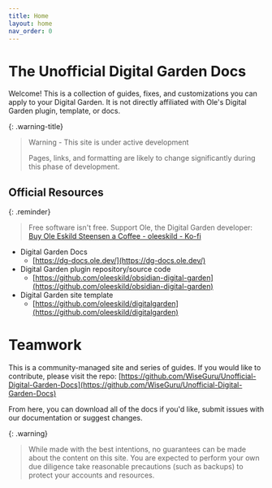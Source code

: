 ```yaml
---
title: Home
layout: home
nav_order: 0
---
```


# The Unofficial Digital Garden Docs
Welcome! This is a collection of guides, fixes, and customizations you can apply to your Digital Garden. It is not directly affiliated with Ole's Digital Garden plugin, template, or docs.

{: .warning-title}
> Warning - This site is under active development
>
> Pages, links, and formatting are likely to change significantly during this phase of development.

## Official Resources

{: .reminder}
>  Free software isn't free. Support Ole, the Digital Garden developer: [Buy Ole Eskild Steensen a Coffee - oleeskild - Ko-fi](https://ko-fi.com/oleeskild)


- Digital Garden Docs
	- [https://dg-docs.ole.dev/](https://dg-docs.ole.dev/)
- Digital Garden plugin repository/source code
	- [https://github.com/oleeskild/obsidian-digital-garden](https://github.com/oleeskild/obsidian-digital-garden)
- Digital Garden site template
	- [https://github.com/oleeskild/digitalgarden](https://github.com/oleeskild/digitalgarden)

# Teamwork
This is a community-managed site and series of guides. If you would like to contribute, please visit the repo: [https://github.com/WiseGuru/Unofficial-Digital-Garden-Docs](https://github.com/WiseGuru/Unofficial-Digital-Garden-Docs)

From here, you can download all of the docs if you'd like, submit issues with our documentation or suggest changes.


{: .warning}
> While made with the best intentions, no guarantees can be made about the content on this site. You are expected to perform your own due diligence take reasonable precautions (such as backups) to protect your accounts and resources.
